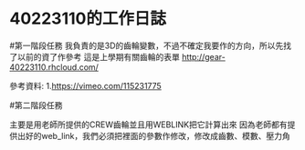 # 40223110的工作日誌

#第一階段任務
我負責的是3D的齒輪變數，不過不確定我要作的方向，所以先找了以前的資了作參考
這是上學期有關齒輪的表單
http://gear-40223110.rhcloud.com/ 

參考資料:
1.https://vimeo.com/115231775


#第二階段任務

主要是用老師所提供的CREW齒輪並且用WEBLINK把它計算出來
因為老師都有提供出好的web_link，我們必須把裡面的參數作修改，修改成齒數、模數、壓力角


